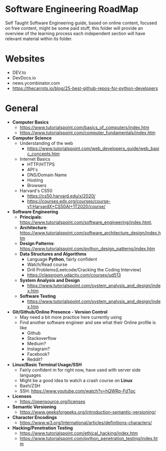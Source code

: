 # Software Engineering RoadMap
Self Taught Software Engineering guide, based on online content, focused on free content, might be some paid stuff, this folder will provide an overview of the learning process each independent section will have relevant material within its folder.
# Websites
* DEV.to
* DevDocs.io
* news.ycombinator.com
* https://thecarrots.io/blog/25-best-github-repos-for-python-developers
# General
* **Computer Basics**
    * https://www.tutorialspoint.com/basics_of_computers/index.htm
    * https://www.tutorialspoint.com/computer_fundamentals/index.htm
* **Computer Science**
  * Understanding of the web
    * https://www.tutorialspoint.com/web_developers_guide/web_basic_concepts.htm
  * Internet Basics
    * HTTP/HTTPS
    * API's
    * DNS/Domain Name
    * Hosting
    * Browsers
  * Harvard's CS50
    * https://cs50.harvard.edu/x/2020/
    * https://courses.edx.org/courses/course-v1:HarvardX+CS50AI+1T2020/course/
* **Software Engineering**
  * **Principals**: https://www.tutorialspoint.com/software_engineering/index.htm\
  * **Architecture**: https://www.tutorialspoint.com/software_architecture_design/index.htm
  * **Design Patterns**: https://www.tutorialspoint.com/python_design_patterns/index.htm
  * **Data Structures and Algorithms**
    * Language **Python**, fairly confident
    * Watch/Read course
    * Drill Problems(Leetcode/Cracking the Coding Interview)
    * https://classroom.udacity.com/courses/ud513
  * **System Analysis and Design**
      * https://www.tutorialspoint.com/system_analysis_and_design/index.htm
  * **Software Testing**
      * https://www.tutorialspoint.com/system_analysis_and_design/index.htm
* **Git/Github/Online Presence - Version Control**
  * May need a bit more practice here currently using
  * Find another software engineer and see what their Online profile is like
    * Github
    * Stackoverflow
    * Medium?
    * Instagram?
    * Facebook?
    * Reddit?
* **Linux/Basic Terminal Usage/SSH**
  * Fairly confident in for right now, have used with server side languages
  * Might be a good idea to watch a crash course on **Linux**
  * Bash/ZSH
  * SSH: https://www.youtube.com/watch?v=hQWRp-FdTpc
* **Licenses**
  * https://opensource.org/licenses
* **Semantic Versioning**
  * https://www.geeksforgeeks.org/introduction-semantic-versioning/
* **Character Encodings**
  * https://www.w3.org/International/articles/definitions-characters/
* **Hacking/Penetration Testing**
  * https://www.tutorialspoint.com/ethical_hacking/index.htm
  * https://www.tutorialspoint.com/python_penetration_testing/index.htm
